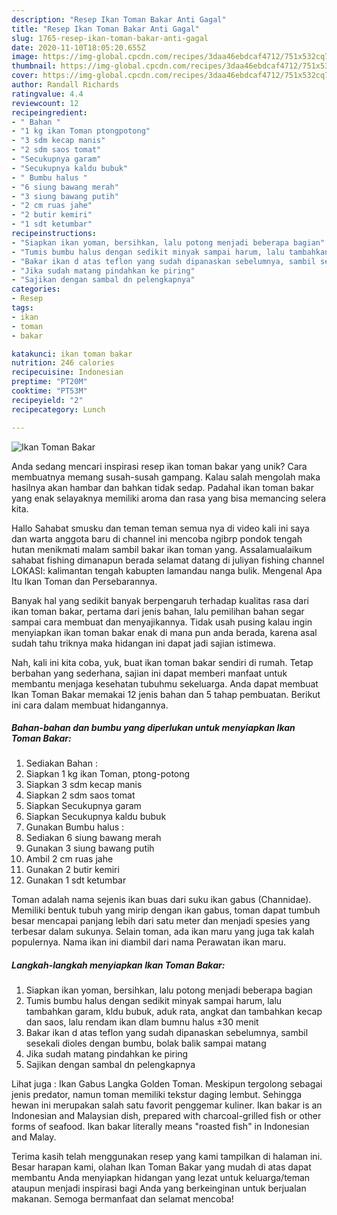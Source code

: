 ```yaml
---
description: "Resep Ikan Toman Bakar Anti Gagal"
title: "Resep Ikan Toman Bakar Anti Gagal"
slug: 1765-resep-ikan-toman-bakar-anti-gagal
date: 2020-11-10T18:05:20.655Z
image: https://img-global.cpcdn.com/recipes/3daa46ebdcaf4712/751x532cq70/ikan-toman-bakar-foto-resep-utama.jpg
thumbnail: https://img-global.cpcdn.com/recipes/3daa46ebdcaf4712/751x532cq70/ikan-toman-bakar-foto-resep-utama.jpg
cover: https://img-global.cpcdn.com/recipes/3daa46ebdcaf4712/751x532cq70/ikan-toman-bakar-foto-resep-utama.jpg
author: Randall Richards
ratingvalue: 4.4
reviewcount: 12
recipeingredient:
- " Bahan "
- "1 kg ikan Toman ptongpotong"
- "3 sdm kecap manis"
- "2 sdm saos tomat"
- "Secukupnya garam"
- "Secukupnya kaldu bubuk"
- " Bumbu halus "
- "6 siung bawang merah"
- "3 siung bawang putih"
- "2 cm ruas jahe"
- "2 butir kemiri"
- "1 sdt ketumbar"
recipeinstructions:
- "Siapkan ikan yoman, bersihkan, lalu potong menjadi beberapa bagian"
- "Tumis bumbu halus dengan sedikit minyak sampai harum, lalu tambahkan garam, kldu bubuk, aduk rata, angkat dan tambahkan kecap dan saos, lalu rendam ikan dlam bumnu halus ±30 menit"
- "Bakar ikan d atas teflon yang sudah dipanaskan sebelumnya, sambil sesekali dioles dengan bumbu, bolak balik sampai matang"
- "Jika sudah matang pindahkan ke piring"
- "Sajikan dengan sambal dn pelengkapnya"
categories:
- Resep
tags:
- ikan
- toman
- bakar

katakunci: ikan toman bakar 
nutrition: 246 calories
recipecuisine: Indonesian
preptime: "PT20M"
cooktime: "PT53M"
recipeyield: "2"
recipecategory: Lunch

---
```



![Ikan Toman Bakar](https://img-global.cpcdn.com/recipes/3daa46ebdcaf4712/751x532cq70/ikan-toman-bakar-foto-resep-utama.jpg)

Anda sedang mencari inspirasi resep ikan toman bakar yang unik? Cara membuatnya memang susah-susah gampang. Kalau salah mengolah maka hasilnya akan hambar dan bahkan tidak sedap. Padahal ikan toman bakar yang enak selayaknya memiliki aroma dan rasa yang bisa memancing selera kita.

Hallo Sahabat smusku dan teman teman semua nya di video kali ini saya dan warta anggota baru di channel ini mencoba ngibrp pondok tengah hutan menikmati malam sambil bakar ikan toman yang. Assalamualaikum sahabat fishing dimanapun berada selamat datang di juliyan fishing channel LOKASI: kalimantan tengah kabupten lamandau nanga bulik. Mengenal Apa Itu Ikan Toman dan Persebarannya.

Banyak hal yang sedikit banyak berpengaruh terhadap kualitas rasa dari ikan toman bakar, pertama dari jenis bahan, lalu pemilihan bahan segar sampai cara membuat dan menyajikannya. Tidak usah pusing kalau ingin menyiapkan ikan toman bakar enak di mana pun anda berada, karena asal sudah tahu triknya maka hidangan ini dapat jadi sajian istimewa.


Nah, kali ini kita coba, yuk, buat ikan toman bakar sendiri di rumah. Tetap berbahan yang sederhana, sajian ini dapat memberi manfaat untuk membantu menjaga kesehatan tubuhmu sekeluarga. Anda dapat membuat Ikan Toman Bakar memakai 12 jenis bahan dan 5 tahap pembuatan. Berikut ini cara dalam membuat hidangannya.

<!--inarticleads1-->

##### Bahan-bahan dan bumbu yang diperlukan untuk menyiapkan Ikan Toman Bakar:

1. Sediakan  Bahan :
1. Siapkan 1 kg ikan Toman, ptong-potong
1. Siapkan 3 sdm kecap manis
1. Siapkan 2 sdm saos tomat
1. Siapkan Secukupnya garam
1. Siapkan Secukupnya kaldu bubuk
1. Gunakan  Bumbu halus :
1. Sediakan 6 siung bawang merah
1. Gunakan 3 siung bawang putih
1. Ambil 2 cm ruas jahe
1. Gunakan 2 butir kemiri
1. Gunakan 1 sdt ketumbar


Toman adalah nama sejenis ikan buas dari suku ikan gabus (Channidae). Memiliki bentuk tubuh yang mirip dengan ikan gabus, toman dapat tumbuh besar mencapai panjang lebih dari satu meter dan menjadi spesies yang terbesar dalam sukunya. Selain toman, ada ikan maru yang juga tak kalah populernya. Nama ikan ini diambil dari nama Perawatan ikan maru. 

<!--inarticleads2-->

##### Langkah-langkah menyiapkan Ikan Toman Bakar:

1. Siapkan ikan yoman, bersihkan, lalu potong menjadi beberapa bagian
1. Tumis bumbu halus dengan sedikit minyak sampai harum, lalu tambahkan garam, kldu bubuk, aduk rata, angkat dan tambahkan kecap dan saos, lalu rendam ikan dlam bumnu halus ±30 menit
1. Bakar ikan d atas teflon yang sudah dipanaskan sebelumnya, sambil sesekali dioles dengan bumbu, bolak balik sampai matang
1. Jika sudah matang pindahkan ke piring
1. Sajikan dengan sambal dn pelengkapnya


Lihat juga : Ikan Gabus Langka Golden Toman. Meskipun tergolong sebagai jenis predator, namun toman memiliki tekstur daging lembut. Sehingga hewan ini merupakan salah satu favorit penggemar kuliner. Ikan bakar is an Indonesian and Malaysian dish, prepared with charcoal-grilled fish or other forms of seafood. Ikan bakar literally means &#34;roasted fish&#34; in Indonesian and Malay. 

Terima kasih telah menggunakan resep yang kami tampilkan di halaman ini. Besar harapan kami, olahan Ikan Toman Bakar yang mudah di atas dapat membantu Anda menyiapkan hidangan yang lezat untuk keluarga/teman ataupun menjadi inspirasi bagi Anda yang berkeinginan untuk berjualan makanan. Semoga bermanfaat dan selamat mencoba!
